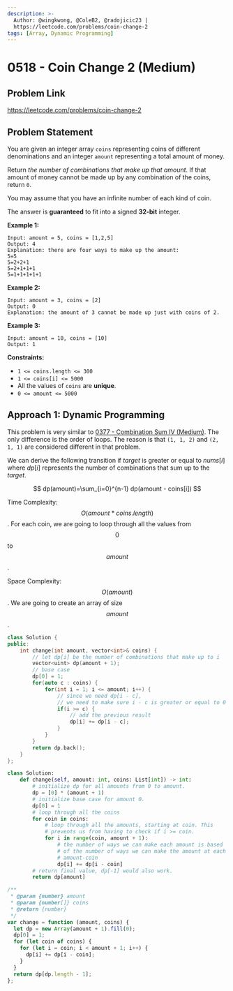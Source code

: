 ```yaml
---
description: >-
  Author: @wingkwong, @ColeB2, @radojicic23 |
  https://leetcode.com/problems/coin-change-2
tags: [Array, Dynamic Programming]
---
```


# 0518 - Coin Change 2 (Medium)

## Problem Link

https://leetcode.com/problems/coin-change-2

## Problem Statement

You are given an integer array `coins` representing coins of different denominations and an integer `amount` representing a total amount of money.

Return _the number of combinations that make up that amount_. If that amount of money cannot be made up by any combination of the coins, return `0`.

You may assume that you have an infinite number of each kind of coin.

The answer is **guaranteed** to fit into a signed **32-bit** integer.

**Example 1:**

```
Input: amount = 5, coins = [1,2,5]
Output: 4
Explanation: there are four ways to make up the amount:
5=5
5=2+2+1
5=2+1+1+1
5=1+1+1+1+1
```

**Example 2:**

```
Input: amount = 3, coins = [2]
Output: 0
Explanation: the amount of 3 cannot be made up just with coins of 2.
```

**Example 3:**

```
Input: amount = 10, coins = [10]
Output: 1
```

**Constraints:**

- `1 <= coins.length <= 300`
- `1 <= coins[i] <= 5000`
- All the values of `coins` are **unique**.
- `0 <= amount <= 5000`

## Approach 1: Dynamic Programming

This problem is very similar to [0377 - Combination Sum IV (Medium)](https://leetcode.com/problems/combination-sum-iv/). The only difference is the order of loops. The reason is that `(1, 1, 2)` and `(2, 1, 1)` are considered different in that problem.

We can derive the following transition if $target$ is greater or equal to $nums[i]$ where $dp[i]$ represents the number of combinations that sum up to the $target$.

$$
dp(amount)=\sum_{i=0}^{n-1} dp(amount - coins[i])
$$

Time Complexity: $$O(amount * coins.length)$$. For each coin, we are going to loop through all the values from $$0$$ to $$amount$$.

Space Complexity: $$O(amount)$$. We are going to create an array of size $$amount$$.

<Tabs>
<TabItem value="cpp" label="C++">
<SolutionAuthor name="@wingkwong"/>

```cpp
class Solution {
public:
    int change(int amount, vector<int>& coins) {
        // let dp[i] be the number of combinations that make up to i
        vector<uint> dp(amount + 1);
        // base case
        dp[0] = 1;
        for(auto c : coins) {
            for(int i = 1; i <= amount; i++) {
                // since we need dp[i - c],
                // we need to make sure i - c is greater or equal to 0
                if(i >= c) {
                    // add the previous result
                    dp[i] += dp[i - c];
                }
            }
        }
        return dp.back();
    }
};
```

</TabItem>

<TabItem value="python" label="Python">
<SolutionAuthor name="@ColeB2"/>

```py
class Solution:
    def change(self, amount: int, coins: List[int]) -> int:
        # initialize dp for all amounts from 0 to amount.
        dp = [0] * (amount + 1)
        # initialize base case for amount 0.
        dp[0] = 1
        # loop through all the coins
        for coin in coins:
            # loop through all the amounts, starting at coin. This
            # prevents us from having to check if i >= coin.
            for i in range(coin, amount + 1):
                # the number of ways we can make each amount is based
                # of the number of ways we can make the amount at each
                # amount-coin
                dp[i] += dp[i - coin]
        # return final value, dp[-1] would also work.
        return dp[amount]
```

</TabItem>

<TabItem value="js" label="JavaScript">
<SolutionAuthor name="@radojicic23"/>

```js
/**
 * @param {number} amount
 * @param {number[]} coins
 * @return {number}
 */
var change = function (amount, coins) {
  let dp = new Array(amount + 1).fill(0);
  dp[0] = 1;
  for (let coin of coins) {
    for (let i = coin; i < amount + 1; i++) {
      dp[i] += dp[i - coin];
    }
  }
  return dp[dp.length - 1];
};
```

</TabItem>
</Tabs>
